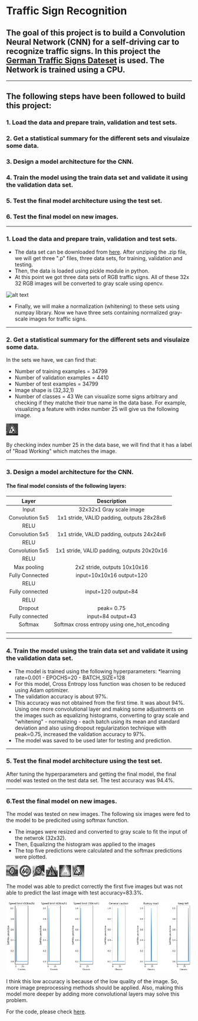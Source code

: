 # Traffic Sign Recognition 

## The goal of this project is to build a Convolution Neural Network (CNN) for a self-driving car to recognize traffic signs. In this project the [German Traffic Signs Dateset](http://benchmark.ini.rub.de/) is used. The Network is trained using a CPU.
---

## The following steps have been followed to build this project:

### 1. Load the data and prepare train, validation and test sets.
### 2. Get a statistical summary for the different sets and visulaize some data.
### 3. Design a model architecture for the CNN.
### 4. Train the model using the train data set and validate it using the validation data set.
### 5. Test the final model architecture using the test set.
### 6. Test the final model on new images.
---

[//]: # (Image References)

[image1]: ./examples/image.png "Visualization"
[image2]: ./examples/grayscale.jpg "Grayscaling"
[image3]: ./new_images/1.png	  
[image4]: ./new_images/2.png
[image5]: ./new_images/3.png
[image6]: ./new_images/4.png
[image7]: ./new_images/5.png
[image8]: ./new_images/6.png
[image9]: ./new_images/22.png

### 1. Load the data and prepare train, validation and test sets.
* The data set can be downloaded from [here](https://d17h27t6h515a5.cloudfront.net/topher/2017/February/5898cd6f_traffic-signs-data/traffic-signs-data.zip). After unziping the .zip file, we will get three ".p" files, three data sets, for training, validation and testing.
* Then, the data is loaded using pickle module in python.
* At this point we got three data sets of RGB traffic signs. All of these 32x 32 RGB images will be converted to gray scale using opencv.

![alt text][image2]

* Finally, we will make a normalization (whitening) to these sets using numpay library. 
Now we have three sets containing normalized gray-scale images for traffic signs. 

---
### 2. Get a statistical summary for the different sets and visulaize some data.
In the sets we have, we can find that:
* Number of training examples = 34799
* Number of validation examples = 4410
* Number of test examples = 34799
* Image shape is (32,32,1)
* Number of classes = 43
We can visualize some signs arbitrary and checking if they matche their true name in the data base. For example, visualizing a feature with index number 25 will give us the following image.

![alt text][image1] 

By checking index number 25 in the data base, we will find that it has a label of "Road Working" which matches the image.

---
### 3. Design a model architecture for the CNN.

#### The final model consists of the following layers:

| Layer         		|     Description	        					| 
|:---------------------:|:---------------------------------------------:| 
| Input         		| 32x32x1 Gray scale image 						| 
| Convolution 5x5     	| 1x1 stride, VALID padding, outputs 28x28x6 	|
| RELU                  |                                               |
| Convolution 5x5		| 1x1 stride, VALID padding, outputs 24x24x6	|
| RELU					|												|
| Convolution 5x5		| 1x1 stride, VALID padding, outputs 20x20x16	|
| RELU					| 												|
| Max pooling	      	| 2x2 stride,  outputs 10x10x16 				|
| Fully Connected	    | input=10x10x16	output=120					|
| RELU					|												|
| Fully connected		| input=120			output=84					|
| RELU					|												|
| Dropout				| peak= 0.75									|
| Fully connected 		| input=84			output=43					|
| Softmax				| Softmax cross entropy using one_hot_encoding	|
|						|												|
|						|												|

---
### 4. Train the model using the train data set and validate it using the validation data set.
* The model is trained using the following hyperparameters:
	*learning rate=0.001 - EPOCHS=20 - BATCH_SIZE=128
* For this model, Cross Entropy loss function was chosen to be reduced using Adam optimizer.
* The validation accuracy is about 97%.
*  This accuracy was not obtained from the first time. It was about 94%. Using one more convolutional layer and making some adjustments on the images such as equalizing histograms, converting to gray scale and "whitening" - normalizing - each batch using its mean and standard deviation and also using dropout regularization technique with peak=0.75, increased the validation accuracy to 97%.
* The model was saved to be used later for testing and prediction.

---
### 5. Test the final model architecture using the test set.
After tuning the hyperparameters and getting the final model, the final model was tested on the test data set. The test accuracy was 94.4%.

---
### 6.Test the final model on new images.
The model was tested on new images. The following six images were fed to the model to be predicited using softmax function.
* The images were resized and converted to gray scale to fit the input of the netwrok (32x32).
* Then, Equalizing the histogram was applied to  the images
* The top five predictions were calculated and the softmax predictions were plotted.

![alt text][image3]	![alt text][image4]	![alt text][image5]	![alt text][image6]	![alt text][image7]	![alt text][image8]

The model was able to predict correctly the first five images but was not able to predict the last image with test accuracy=83.3%.

![alt text][image9]

I think this low accuracy is because of the low quality of the image. So, more image preprocessing methods should be applied. Also, making this model more deeper by adding more convolutional layers may solve this problem.

For the code, please check [here](Traffic_Sign_Classifier-.ipynb).
